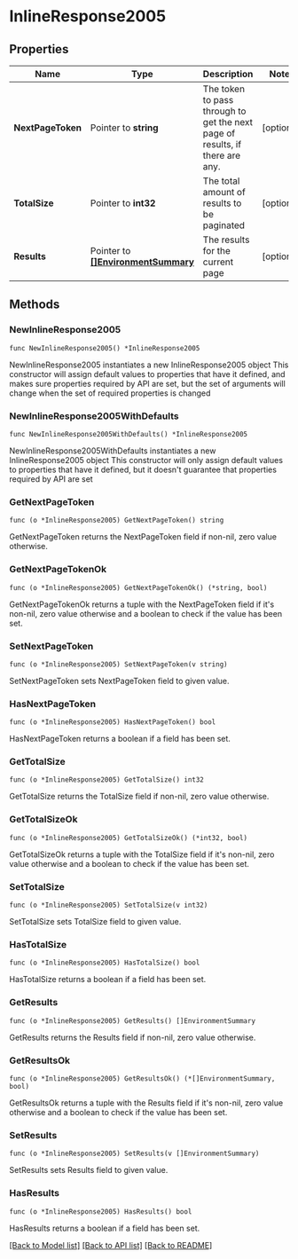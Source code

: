 # InlineResponse2005

## Properties

Name | Type | Description | Notes
------------ | ------------- | ------------- | -------------
**NextPageToken** | Pointer to **string** | The token to pass through to get the next page of results, if there are any. | [optional] 
**TotalSize** | Pointer to **int32** | The total amount of results to be paginated | [optional] 
**Results** | Pointer to [**[]EnvironmentSummary**](EnvironmentSummary.md) | The results for the current page | [optional] 

## Methods

### NewInlineResponse2005

`func NewInlineResponse2005() *InlineResponse2005`

NewInlineResponse2005 instantiates a new InlineResponse2005 object
This constructor will assign default values to properties that have it defined,
and makes sure properties required by API are set, but the set of arguments
will change when the set of required properties is changed

### NewInlineResponse2005WithDefaults

`func NewInlineResponse2005WithDefaults() *InlineResponse2005`

NewInlineResponse2005WithDefaults instantiates a new InlineResponse2005 object
This constructor will only assign default values to properties that have it defined,
but it doesn't guarantee that properties required by API are set

### GetNextPageToken

`func (o *InlineResponse2005) GetNextPageToken() string`

GetNextPageToken returns the NextPageToken field if non-nil, zero value otherwise.

### GetNextPageTokenOk

`func (o *InlineResponse2005) GetNextPageTokenOk() (*string, bool)`

GetNextPageTokenOk returns a tuple with the NextPageToken field if it's non-nil, zero value otherwise
and a boolean to check if the value has been set.

### SetNextPageToken

`func (o *InlineResponse2005) SetNextPageToken(v string)`

SetNextPageToken sets NextPageToken field to given value.

### HasNextPageToken

`func (o *InlineResponse2005) HasNextPageToken() bool`

HasNextPageToken returns a boolean if a field has been set.

### GetTotalSize

`func (o *InlineResponse2005) GetTotalSize() int32`

GetTotalSize returns the TotalSize field if non-nil, zero value otherwise.

### GetTotalSizeOk

`func (o *InlineResponse2005) GetTotalSizeOk() (*int32, bool)`

GetTotalSizeOk returns a tuple with the TotalSize field if it's non-nil, zero value otherwise
and a boolean to check if the value has been set.

### SetTotalSize

`func (o *InlineResponse2005) SetTotalSize(v int32)`

SetTotalSize sets TotalSize field to given value.

### HasTotalSize

`func (o *InlineResponse2005) HasTotalSize() bool`

HasTotalSize returns a boolean if a field has been set.

### GetResults

`func (o *InlineResponse2005) GetResults() []EnvironmentSummary`

GetResults returns the Results field if non-nil, zero value otherwise.

### GetResultsOk

`func (o *InlineResponse2005) GetResultsOk() (*[]EnvironmentSummary, bool)`

GetResultsOk returns a tuple with the Results field if it's non-nil, zero value otherwise
and a boolean to check if the value has been set.

### SetResults

`func (o *InlineResponse2005) SetResults(v []EnvironmentSummary)`

SetResults sets Results field to given value.

### HasResults

`func (o *InlineResponse2005) HasResults() bool`

HasResults returns a boolean if a field has been set.


[[Back to Model list]](../README.md#documentation-for-models) [[Back to API list]](../README.md#documentation-for-api-endpoints) [[Back to README]](../README.md)



